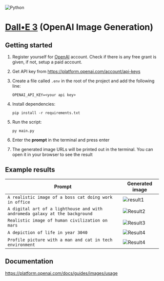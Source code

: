 ![Python](https://img.shields.io/badge/python-3670A0?style=for-the-badge&logo=python&logoColor=ffdd54)

# [Dall•E 3](https://openai.com/dall-e-3) (OpenAI Image Generation)

## Getting started

1. Register yourself for [OpenAI](https://platform.openai.com/) account. Check if there is any free grant is given, if not, setup a paid account.
2. Get API key from https://platform.openai.com/account/api-keys
3. Create a file called `.env` in the root of the project and add the following line:

   ```
   OPENAI_API_KEY=<your api key>
   ```

4. Install dependencies:

   ```
   pip install -r requirements.txt
   ```

5. Run the script:

   ```
   py main.py
   ```

6. Enter the **prompt** in the terminal and press enter

7. The generated image URLs will be printed out in the terminal. You can open it in your browser to see the result

## Example results

| Prompt                                                                      | Generated image                             |
| --------------------------------------------------------------------------- | ------------------------------------------- |
| `A realistic image of a boss cat doing work in office`                      | ![result1](https://i.imgur.com/H73oGad.png) |
| `A digital art of a lighthouse and with andromeda galaxy at the background` | ![Result2](https://i.imgur.com/1YY5zZB.png) |
| `Realistic image of human civilization on mars`                             | ![Result3](https://i.imgur.com/sPw1u8O.png) |
| `A depiction of life in year 3040`                                          | ![Result4](https://i.imgur.com/XmXM9N6.png) |
| `Profile picture with a man and cat in tech environment`                    | ![Result4](https://i.imgur.com/7oFaduA.png) |



## Documentation

https://platform.openai.com/docs/guides/images/usage
